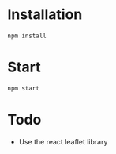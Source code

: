 # Installation

```
npm install
```

# Start

```
npm start
```

# Todo

* Use the react leaflet library
